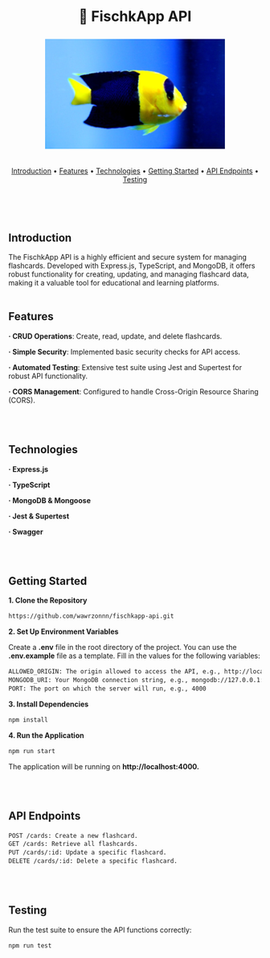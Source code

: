 <h1 align="center">
  📝 FischkApp API
  <br>
  <p align="center">
    <img src="./docs/fischkappLogo.png" alt="FischkApp Logo"/>
  </p>
</h1>
<p align="center">
  <a href="#introduction">Introduction</a> •
  <a href="#features">Features</a> •
  <a href="#technologies">Technologies</a> •
  <a href="#getting-started">Getting Started</a> •
  <a href="#api-endpoints">API Endpoints</a> •
  <a href="#testing">Testing</a> 
</p>
<br><br><br>

## Introduction

The FischkApp API is a highly efficient and secure system for managing flashcards. Developed with Express.js, TypeScript, and MongoDB, it offers robust functionality for creating, updating, and managing flashcard data, making it a valuable tool for educational and learning platforms.
<br><br>

## Features

**· CRUD Operations**: Create, read, update, and delete flashcards.

**· Simple Security**: Implemented basic security checks for API access.

**· Automated Testing**: Extensive test suite using Jest and Supertest for robust API functionality.

**· CORS Management**: Configured to handle Cross-Origin Resource Sharing (CORS).

<br><br>

## Technologies

**· Express.js**

**· TypeScript**

**· MongoDB & Mongoose**

**· Jest & Supertest**

**· Swagger**

<br><br>

## Getting Started

**1. Clone the Repository**

```bash
https://github.com/wawrzonnn/fischkapp-api.git
```

**2. Set Up Environment Variables**

Create a **.env** file in the root directory of the project. You can use the **.env.example** file as a template. Fill in the values for the following variables:

```bash
ALLOWED_ORIGIN: The origin allowed to access the API, e.g., http://localhost:3000
MONGODB_URI: Your MongoDB connection string, e.g., mongodb://127.0.0.1:27017/yourdbname
PORT: The port on which the server will run, e.g., 4000
```

**3. Install Dependencies**

```bash
npm install
```

**4. Run the Application**

```bash
npm run start
```

The application will be running on **http://localhost:4000.**

<br><br>

## API Endpoints

```bash
POST /cards: Create a new flashcard.
GET /cards: Retrieve all flashcards.
PUT /cards/:id: Update a specific flashcard.
DELETE /cards/:id: Delete a specific flashcard.
```

<br><br>

## Testing 

Run the test suite to ensure the API functions correctly:

```bash
npm run test
```
<br><br>
